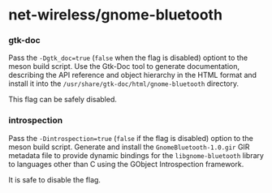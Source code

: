 # net-wireless/gnome-bluetooth

### gtk-doc
Pass the `-Dgtk_doc=true` (`false` when the flag is disabled) optiont to the meson build script. Use the Gtk-Doc tool to generate documentation, describing the API reference and object hierarchy in the HTML format and install it into the `/usr/share/gtk-doc/html/gnome-bluetooth` directory.

This flag can be safely disabled.

### introspection
Pass the `-Dintrospection=true` (`false` if the flag is disabled) option to the meson build script. Generate and install the `GnomeBluetooth-1.0.gir` GIR metadata file to provide dynamic bindings for the `libgnome-bluetooth` library to languages other than C using the GObject Introspection framework.

It is safe to disable the flag.

